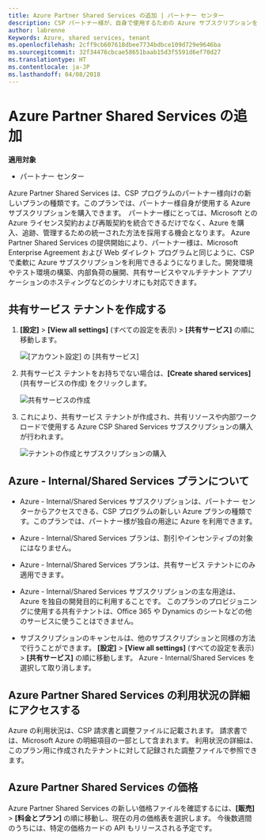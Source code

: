 ```yaml
---
title: Azure Partner Shared Services の追加 | パートナー センター
description: CSP パートナー様が、自身で使用するための Azure サブスクリプションを購入できるようになりました。
author: labrenne
Keywords: Azure, shared services, tenant
ms.openlocfilehash: 2cff9cb607618dbee7734bdbce109d729e9646ba
ms.sourcegitcommit: 32f34476cbcae58651baab15d3f5591d6ef70d27
ms.translationtype: HT
ms.contentlocale: ja-JP
ms.lasthandoff: 04/08/2018
---
```

# <a name="add-azure-partner-shared-services"></a>Azure Partner Shared Services の追加

**適用対象**

-  パートナー センター

Azure Partner Shared Services は、CSP プログラムのパートナー様向けの新しいプランの種類です。このプランでは、パートナー様自身が使用する Azure サブスクリプションを購入できます。  パートナー様にとっては、Microsoft との Azure ライセンス契約および再販契約を統合できるだけでなく、Azure を購入、追跡、管理するための統一された方法を採用する機会となります。 Azure Partner Shared Services の提供開始により、パートナー様は、Microsoft Enterprise Agreement および Web ダイレクト プログラムと同じように、CSP で柔軟に Azure サブスクリプションを利用できるようになりました。開発環境やテスト環境の構築、内部負荷の展開、共有サービスやマルチテナント アプリケーションのホスティングなどのシナリオにも対応できます。  

## <a name="create-the-shared-services-tenant"></a>共有サービス テナントを作成する

1. **[設定]** > **[View all settings]** (すべての設定を表示) > **[共有サービス]** の順に移動します。

    ![**[アカウント設定]** の **[共有サービス]**](images/sharedservices2.png)

2. 共有サービス テナントをお持ちでない場合は、**[Create shared services]** (共有サービスの作成) をクリックします。

    ![共有サービスの作成](images/sharedservices3.png)

3. これにより、共有サービス テナントが作成され、共有リソースや内部ワークロードで使用する Azure CSP Shared Services サブスクリプションの購入が行われます。

    ![テナントの作成とサブスクリプションの購入](images/sharedservices5.png)

## <a name="about-the-azure--internalshared-services-offer"></a>Azure - Internal/Shared Services プランについて

- Azure - Internal/Shared Services サブスクリプションは、パートナー センターからアクセスできる、CSP プログラムの新しい Azure プランの種類です。このプランでは、パートナー様が独自の用途に Azure を利用できます。 

- Azure - Internal/Shared Services プランは、割引やインセンティブの対象にはなりません。

- Azure - Internal/Shared Services プランは、共有サービス テナントにのみ適用できます。

- Azure - Internal/Shared Services サブスクリプションの主な用途は、Azure を独自の開発目的に利用することです。 このプランのプロビジョニングに使用する共有テナントは、Office 365 や Dynamics のシートなどの他のサービスに使うことはできません。 

- サブスクリプションのキャンセルは、他のサブスクリプションと同様の方法で行うことができます。 **[設定]** > **[View all settings]** (すべての設定を表示) > **[共有サービス]** の順に移動します。 Azure - Internal/Shared Services を選択して取り消します。

## <a name="accessing-azure-partner-shared-services-consumption-details"></a>Azure Partner Shared Services の利用状況の詳細にアクセスする

Azure の利用状況は、CSP 請求書と調整ファイルに記載されます。 請求書では、Microsoft Azure の明細項目の一部として含まれます。 利用状況の詳細は、このプラン用に作成されたテナントに対して記録された調整ファイルで参照できます。 

## <a name="azure-partner-shared-services-pricing"></a>Azure Partner Shared Services の価格

Azure Partner Shared Services の新しい価格ファイルを確認するには、**[販売]** >  **[料金とプラン]** の順に移動し、現在の月の価格表を選択します。 今後数週間のうちには、特定の価格カードの API もリリースされる予定です。



